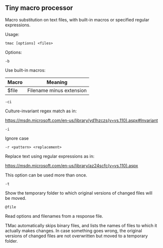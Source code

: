 ## Tiny macro processor

Macro substitution on text files, with built-in macros or specified regular expressions.

Usage:

```
tmac [options] <files>
```

Options:

```
-b
```

Use built-in macros:

Macro|Meaning
---|---
$file|Filename minus extension

```
-ci
```

Culture-invariant regex match as in:

https://msdn.microsoft.com/en-us/library/yd1hzczs(v=vs.110).aspx#Invariant

```
-i
```

Ignore case

```
-r <pattern> <replacement>
```

Replace text using regular expressions as in:

https://msdn.microsoft.com/en-us/library/az24scfc(v=vs.110).aspx

This option can be used more than once.

```
-t
```

Show the temporary folder to which original versions of changed files will be moved.

```
@file
```

Read options and filenames from a response file.

TMac automatically skips binary files, and lists the names of files to which it actually makes changes. In case something goes wrong, the original versions of changed files are not overwritten but moved to a temporary folder.
